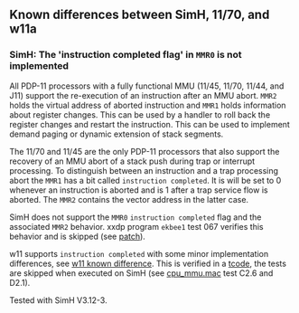 ## Known differences between SimH, 11/70, and w11a

### SimH: The 'instruction completed flag' in `MMR0` is not implemented

All PDP-11 processors with a fully functional MMU (11/45, 11/70, 11/44, and J11)
support the re-execution of an instruction after an MMU abort.
`MMR2` holds the virtual address of aborted instruction and `MMR1` holds
information about register changes. This can be used by a handler to roll back
the register changes and restart the instruction. This can be used to
implement demand paging or dynamic extension of stack segments.

The 11/70 and 11/45 are the only PDP-11 processors that also support the
recovery of an MMU abort of a stack push during trap or interrupt processing.
To distinguish between an instruction and a trap processing abort the
`MMR1` has a bit called `instruction completed`. It is will be set to 0
whenever an instruction is aborted and is 1 after a trap service flow is
aborted. The `MMR2` contains the vector address in the latter case.

SimH does not support the `MMR0` `instruction completed` flag and the
associated `MMR2` behavior.
xxdp program `ekbee1` test 067 verifies this behavior and is skipped
(see [patch](../tools/xxdp/ekbee1_patch_1170.scmd)).

w11 supports `instruction completed` with some minor implementation differences,
see [w11 known difference](w11a_diff_70_instruction_complete.md).
This is verified in a [tcode](../tools/tcode/README.md), the tests are skipped
when executed on SimH
(see [cpu_mmu.mac](../tools/tcode/cpu_mmu.mac) test C2.6 and D2.1).

Tested with SimH V3.12-3.
